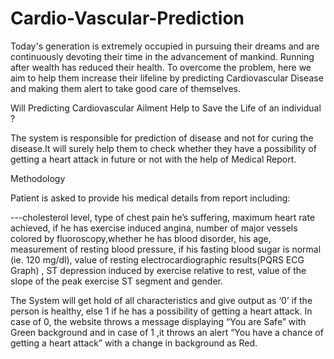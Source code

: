 # Cardio-Vascular-Prediction

Today's generation is extremely occupied in pursuing their dreams and are continuously devoting their time in the advancement of mankind. Running after wealth has reduced their health. To overcome the problem, here we aim to help them increase their lifeline by predicting Cardiovascular Disease and making them alert to take good care of themselves.


Will Predicting Cardiovascular Ailment  Help to Save the Life of an individual ? 

The system is responsible for prediction of disease and not for curing the disease.It will surely help them to check whether they have a possibility of getting a heart attack in future or not  with the help of Medical Report.

Methodology

Patient is asked to provide his medical details from report including:

---cholesterol level, type of chest pain he’s suffering, maximum heart rate achieved, if he has exercise induced angina,  number of major vessels colored by fluoroscopy,whether he has blood disorder, his age, measurement of resting blood pressure, if his fasting blood sugar is normal (ie. 120 mg/dl), value of resting electrocardiographic results(PQRS ECG Graph) , ST depression induced by exercise relative to rest, value of the slope of the peak exercise ST segment and gender.

The System will get hold of all characteristics and give output as ‘0’ if the person is healthy, else 1 if he has a possibility of getting a heart attack. In case of 0, the website throws a message displaying “You are Safe” with Green background and in case of 1 ,it throws an alert “You have a chance of getting a heart attack” with a change in background as Red.
